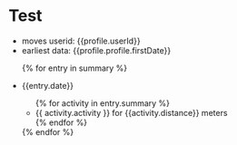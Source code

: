 # Test

- moves userid: {{profile.userId}}
- earliest data: {{profile.profile.firstDate}}

<ul>
{% for entry in summary %}
<li><p>{{entry.date}}</p>
<ul>
{% for activity in entry.summary %}
<li>{{ activity.activity }} for {{activity.distance}} meters</li>
{% endfor %}
</ul>
{% endfor %}
</ul>

